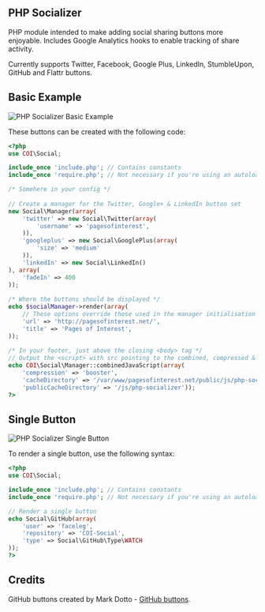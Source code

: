 PHP Socializer
----------

PHP module intended to make adding social sharing buttons more enjoyable.
Includes Google Analytics hooks to enable tracking of share activity.

Currently supports Twitter, Facebook, Google Plus, LinkedIn, StumbleUpon, GitHub and Flattr buttons.

Basic Example
-------------

![PHP Socializer Basic Example](http://pagesofinterest.net/images/github/coi-social/basic.png "PHP Socializer Basic Example")

These buttons can be created with the following code:

```php
<?php
use COI\Social;

include_once 'include.php'; // Contains constants
include_once 'require.php'; // Not necessary if you're using an autoloader

/* Somehere in your config */
 
// Create a manager for the Twitter, Google+ & LinkedIn button set
new Social\Manager(array(
    'twitter' => new Social\Twitter(array(
        'username' => 'pagesofinterest',
    )),
    'googleplus' => new Social\GooglePlus(array(
        'size' => 'medium'
    )),
    'linkedIn' => new Social\LinkedIn()
), array(
    'fadeIn' => 400
));
 
/* Where the buttons should be displayed */
echo $socialManager->render(array(
    // These options override those used in the manager initialisation above
    'url' => 'http://pagesofinterest.net/',
    'title' => 'Pages of Interest', 
));
 
/* In your footer, just above the closing <body> tag */
// Output the <script> with src pointing to the combined, compressed & cached JavaScript
echo COI\Social\Manager::combinedJavaScript(array(
    'compression' => 'booster',
    'cacheDirectory' => '/var/www/pagesofinterest.net/public/js/php-socializer',
    'publicCacheDirectory' => '/js/php-socializer'));
?>
```

Single Button
-------------

![PHP Socializer Single Button](http://pagesofinterest.net/images/github/coi-social/watch.png "PHP Socializer Single Button")

To render a single button, use the following syntax:

```php
<?php
use COI\Social;

include_once 'include.php'; // Contains constants
include_once 'require.php'; // Not necessary if you're using an autoloader

// Render a single button
echo Social\GitHub(array(
    'user' => 'faceleg',
    'repository' => 'COI-Social',
    'type' => Social\GitHub\Type\WATCH
));
?>
```

Credits
-------

GitHub buttons created by Mark Dotto - [GitHub buttons](http://markdotto.github.com/github-buttons/ "GitHub Buttons").
